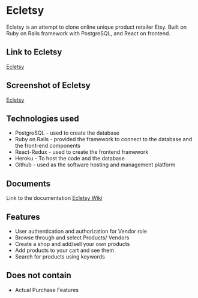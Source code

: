 # Ecletsy

Ecletsy is an attempt to clone online unique product retailer Etsy. Built on Ruby on Rails framework with PostgreSQL, and React on frontend.
  
## Link to Ecletsy
  [Ecletsy](https://ecletsy.herokuapp.com/#/)
  
## Screenshot of Ecletsy
  [Ecletsy](https://github.com/JayasreeSuryadevara/Ecletsy/blob/master/app/assets/images/screenShot.png)

## Technologies used

* PostgreSQL - used to create the database
* Ruby on Rails - provided the framework to connect to the database and the front-end components
* React-Redux - used to create the frontend framework
* Heroku - To host the code and the database
* Github - used as the software hosting and management platform

## Documents
  Link to the documentation
  [Ecletsy Wiki](https://github.com/JayasreeSuryadevara/Ecletsy/wiki)
  
## Features  
* User authentication and authorization for Vendor role
* Browse through and select Products/ Vendors
* Create a shop and add/sell your own products
* Add products to your cart and see them
* Search for products using keywords

## Does not contain
* Actual Purchase Features


